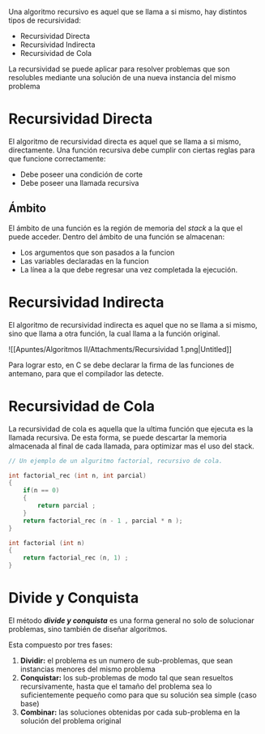 Una algoritmo recursivo es aquel que se llama a si mismo, hay distintos tipos de recursividad:

- Recursividad Directa
- Recursividad Indirecta
- Recursividad de Cola

La recursividad se puede aplicar para resolver problemas que son resolubles mediante una solución de una nueva instancia del mismo problema

# Recursividad Directa

El algoritmo de recursividad directa es aquel que se llama a si mismo, directamente. Una función recursiva debe cumplir con ciertas reglas para que funcione correctamente:

- Debe poseer una condición de corte
- Debe poseer una llamada recursiva

## Ámbito

El ámbito de una función es la región de memoria del *stack* a la que el puede acceder. Dentro del ámbito de una función se almacenan:

- Los argumentos que son pasados a la funcion
- Las variables declaradas en la funcion
- La línea a la que debe regresar una vez completada la ejecución.

# Recursividad Indirecta

El algoritmo de recursividad indirecta es aquel que no se llama a si mismo, sino que llama a otra función, la cual llama a la función original.

![[Apuntes/Algoritmos II/Attachments/Recursividad 1.png|Untitled]]

Para lograr esto, en C se debe declarar la firma de las funciones de antemano, para que el compilador las detecte.

# Recursividad de Cola

La recursividad de cola es aquella que la ultima función que ejecuta es la llamada recursiva. De esta forma, se puede descartar la memoria almacenada al final de cada llamada, para optimizar mas el uso del stack.

```c
// Un ejemplo de un alguritmo factorial, recursivo de cola.

int factorial_rec (int n, int parcial)
{
	if(n == 0)
	{
		return parcial ;
	}
	return factorial_rec (n - 1 , parcial * n );
}

int factorial (int n)
{
	return factorial_rec (n, 1) ;
}
```

# Divide y Conquista

El método ***divide y conquista*** es una forma general no solo de solucionar problemas, sino también de diseñar algoritmos.

Esta compuesto por tres fases:

1. **Dividir:** el problema es un numero de sub-problemas, que sean instancias menores del mismo problema
2. **Conquistar:** los sub-problemas de modo tal que sean resueltos recursivamente, hasta que el tamaño del problema sea lo suficientemente pequeño como para que su solución sea simple (caso base)
3. **Combinar:** las soluciones obtenidas por cada sub-problema en la solución del problema original